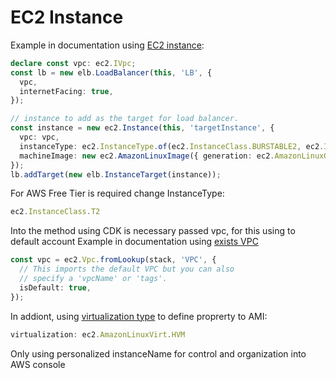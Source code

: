 # EC2 Instance 

Example in documentation using [EC2 instance](https://docs.aws.amazon.com/cdk/api/v2/docs/aws-cdk-lib.aws_ec2.Instance.html#example): 

```typescript
declare const vpc: ec2.IVpc;
const lb = new elb.LoadBalancer(this, 'LB', {
  vpc,
  internetFacing: true,
});

// instance to add as the target for load balancer.
const instance = new ec2.Instance(this, 'targetInstance', {
  vpc: vpc,
  instanceType: ec2.InstanceType.of(ec2.InstanceClass.BURSTABLE2, ec2.InstanceSize.MICRO),
  machineImage: new ec2.AmazonLinuxImage({ generation: ec2.AmazonLinuxGeneration.AMAZON_LINUX_2 }),
});
lb.addTarget(new elb.InstanceTarget(instance));
```
For AWS Free Tier is required change InstanceType:

```typescript
ec2.InstanceClass.T2
```

Into the method using CDK is necessary passed vpc, for this using to default account 
Example in documentation using [exists VPC](https://docs.aws.amazon.com/cdk/api/v2/docs/aws-cdk-lib.aws_ec2-readme.html#importing-an-existing-vpc)

```typescript
const vpc = ec2.Vpc.fromLookup(stack, 'VPC', {
  // This imports the default VPC but you can also
  // specify a 'vpcName' or 'tags'.
  isDefault: true,
});
```

In addiont, using [virtualization type](https://docs.aws.amazon.com/cdk/api/v2/docs/aws-cdk-lib.aws_ec2.AmazonLinuxVirt.html) to define proprerty to AMI:

```typescript
virtualization: ec2.AmazonLinuxVirt.HVM
```

Only using personalized instanceName for control and organization into AWS console